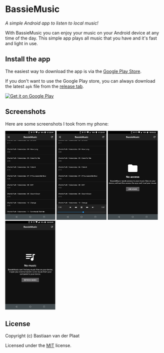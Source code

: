# BassieMusic
*A simple Android app to listen to local music!*

With BassieMusic you can enjoy your music on your Android device at any time of the day. This simple app plays all music that you have and it's fast and light in use.

## Install the app
The easiest way to download the app is via the [Google Play Store](https://play.google.com/store/apps/details?id=nl.plaatsoft.bassiemusic).

If you don't want to use the Google Play store, you can always download the latest `apk` file from the [release tab](https://github.com/bplaat/bassiemusic-android/releases).

<a href="https://play.google.com/store/apps/details?id=nl.plaatsoft.bassiemusic"><img alt="Get it on Google Play" src="https://play.google.com/intl/en_us/badges/images/generic/en_badge_web_generic.png" width="200"></a>

## Screenshots
Here are some screenshots I took from my phone:

[<img alt="Screenshot 1" src="screenshots/screenshot1.png" width="160">](screenshots/screenshot1.png)
[<img alt="Screenshot 2" src="screenshots/screenshot2.png" width="160">](screenshots/screenshot2.png)
[<img alt="Screenshot 3" src="screenshots/screenshot3.png" width="160">](screenshots/screenshot3.png)
[<img alt="Screenshot 4" src="screenshots/screenshot4.png" width="160">](screenshots/screenshot4.png)

## License
Copyright (c) Bastiaan van der Plaat

Licensed under the [MIT](LICENSE) license.
